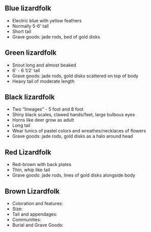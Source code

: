 
## Blue lizardfolk
* Electric blue with yellow feathers
* Normally 5-6' tall
* Short tail
* Grave goods: jade rods, bed of gold disks

## Green lizardfolk
* Snout long and almost beaked
* 6' - 6 1/2' tall
* Grave goods: jade rods, gold disks scattered on top of body
* Heavy tail of moderate length

## Black lizardfolk
* Two “lineages” - 5 foot and 8 foot
* Shiny black scales, clawed hands/feet, large bulbous eyes
* Horns like deer grow as adult
* Long tail
* Wear tunics of pastel colors and wreathes/necklaces of flowers
* Grave goods: jade rods, gold disks as a halo around head

## Red Lizardfolk
* Red-brown with back plates
* Thin, whip like tail
* Grave goods: jade rods, lines of gold disks alongside body


## Brown Lizardfolk
* Coloration and features:
* Size:
* Tail and appendages:
* Communities:
* Burial and Grave Goods: